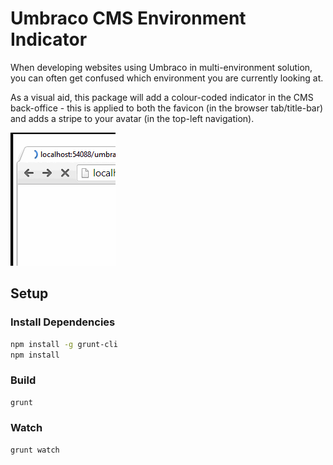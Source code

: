 # Umbraco CMS Environment Indicator

When developing websites using Umbraco in multi-environment solution, you can often get confused which environment you are currently looking at.

As a visual aid, this package will add a colour-coded indicator in the CMS back-office - this is applied to both the favicon (in the browser tab/title-bar) and adds a stripe to your avatar (in the top-left navigation).

![alt tag](docs/environment-indicator.gif)

## Setup

### Install Dependencies

```bash
npm install -g grunt-cli
npm install
```

### Build

```bash
grunt
```

### Watch

```bash
grunt watch
```

